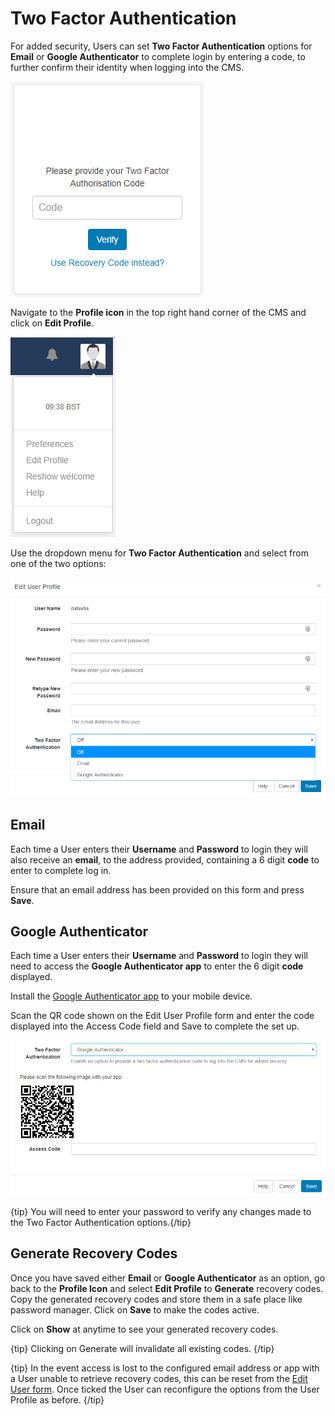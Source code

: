 # Two Factor Authentication

For added security, Users can set **Two Factor Authentication** options for **Email** or **Google Authenticator** to complete login by entering a code, to further confirm their identity when logging into the CMS.

![2FA Code Login](img/v2_tour_2fa_login.png)

Navigate to the **Profile icon** in the top right hand corner of the CMS and click on **Edit Profile**.

![Edit Profile](img/v2_tour_2fa_edit_profile.png)

Use the dropdown menu for **Two Factor Authentication** and select from one of the two options:

![Two Factor dropdown menu](img/v2_tour_2fa_dropdown.png)

## Email

Each time a User enters their **Username** and **Password** to login they will also receive an **email**, to the address provided, containing a 6 digit **code** to enter to complete log in.

Ensure that an email address has been provided on this form and press **Save**. 

## Google Authenticator

Each time a User enters their **Username** and **Password** to login they will need to access the **Google Authenticator app** to enter the 6 digit **code** displayed.

Install the [Google Authenticator app](<https://play.google.com/store/apps/details?id=com.google.android.apps.authenticator2>) to your mobile device.

Scan the QR code shown on the Edit User Profile form and enter the code displayed into the Access Code field and Save to complete the set up.

![QR Code](img/v2_tour_2fa_qrcode.png)

{tip}
You will need to enter your password to verify any changes made to the Two Factor Authentication options.{/tip}

## Generate Recovery Codes

Once you have saved either **Email** or **Google Authenticator** as an option, go back to the **Profile Icon** and select **Edit Profile** to **Generate** recovery codes. Copy the generated recovery codes and store them in a safe place like password manager. Click on **Save** to make the codes active.

Click on **Show** at anytime to see your generated recovery codes.

{tip}
Clicking on Generate will invalidate all existing codes.
{/tip}

{tip}
In the event access is lost to the configured email address or app with a User unable to retrieve recovery codes, this can be reset from the [Edit User form](.<https://xibo.org.uk/manual/en/users_administration.html#editing_users>). Once ticked the User can reconfigure the options from the User Profile as before.
{/tip}
